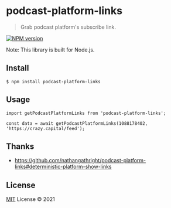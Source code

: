 # podcast-platform-links

> Grab podcast platform's subscribe link.

[![NPM version](https://img.shields.io/npm/v/podcast-platform-links?color=a1b858&label=)](https://www.npmjs.com/package/podcast-platform-links)

Note: This library is built for Node.js.

## Install

```
$ npm install podcast-platform-links
```

## Usage

```
import getPodcastPlatformLinks from 'podcast-platform-links';

const data = await getPodcastPlatformLinks(1088178402, 'https://crazy.capital/feed');
```

## Thanks

- https://github.com/nathangathright/podcast-platform-links#deterministic-platform-show-links

## License

[MIT](./LICENSE) License © 2021
